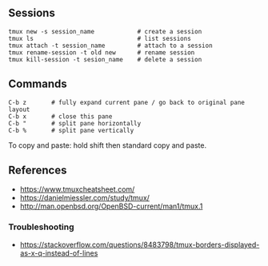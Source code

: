 ## Sessions

```
tmux new -s session_name            # create a session
tmux ls                             # list sessions
tmux attach -t session_name         # attach to a session
tmux rename-session -t old new      # rename session
tmux kill-session -t sesion_name    # delete a session
```

## Commands

```
C-b z       # fully expand current pane / go back to original pane layout
C-b x       # close this pane
C-b "       # split pane horizontally
C-b %       # split pane vertically
```

To copy and paste: hold shift then standard copy and paste.

## References

- https://www.tmuxcheatsheet.com/
- https://danielmiessler.com/study/tmux/
- http://man.openbsd.org/OpenBSD-current/man1/tmux.1

### Troubleshooting

- https://stackoverflow.com/questions/8483798/tmux-borders-displayed-as-x-q-instead-of-lines

